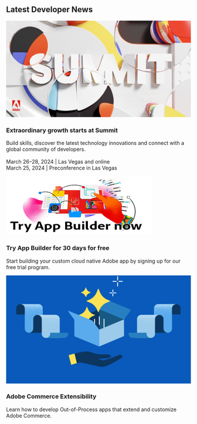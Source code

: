 <TitleBlock slots="heading" theme="lightest" />

## Latest Developer News

<ResourceCard slots="link, image, heading, text" width="33%"  theme='lightest' className="useCaseCard index-adobe-developer-live"/>

[](https://summit.adobe.com/na/?promoid=P79NQL4J&mv=other)

![Adobe Summit](../images/summit_promo.jpg)

### Extraordinary growth starts at Summit

Build skills, discover the latest technology innovations and connect with a global community of developers. <br/> <br/> March 26–28, 2024 | Las Vegas and online <br/> March 25, 2024 | Preconference in Las Vegas

<ResourceCard slots="link, image, heading, text" width="33%"  theme='lightest' className="useCaseCard index-app-builder" />

[](https://developer.adobe.com/app-builder/trial/)

![App Builder](../images/Try_App_Builder_now_CTA.png)

### Try App Builder for 30 days for free

Start building your custom cloud native Adobe app by signing up for our free trial program.

<ResourceCard slots="link, image, heading, text" width="33%"  theme='lightest' className="useCaseCard index-express" />

[](https://developer.adobe.com/commerce/extensibility/)

![Adobe Express](../images/commerce_extensibility.png)

### Adobe Commerce Extensibility

Learn how to develop Out-of-Process apps that extend and customize Adobe Commerce.
